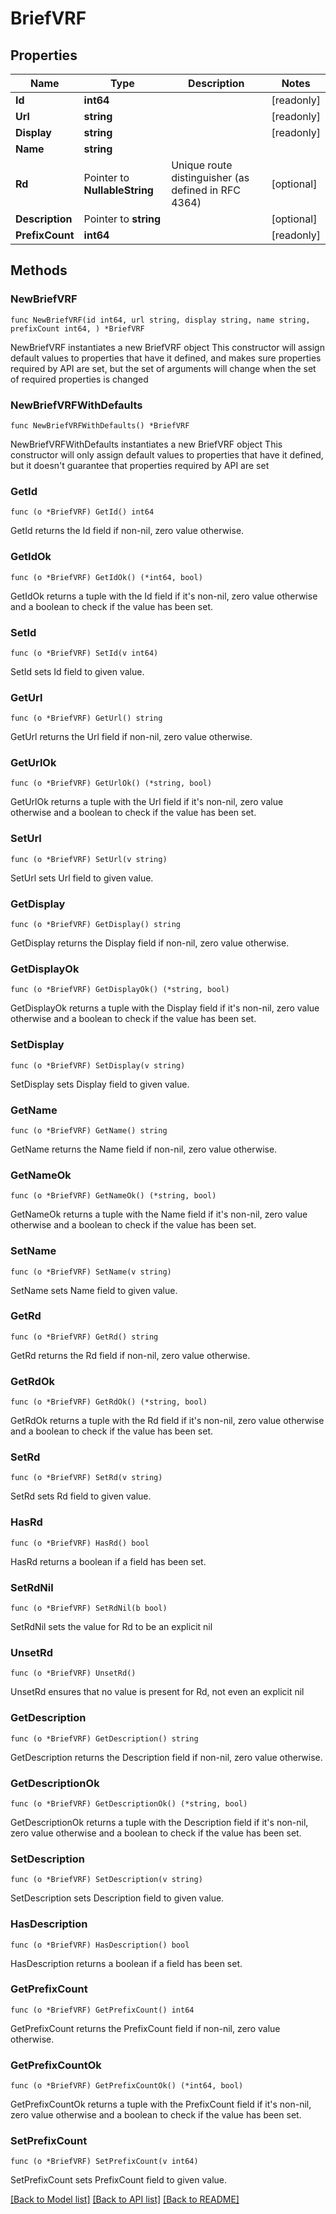 # BriefVRF

## Properties

Name | Type | Description | Notes
------------ | ------------- | ------------- | -------------
**Id** | **int64** |  | [readonly] 
**Url** | **string** |  | [readonly] 
**Display** | **string** |  | [readonly] 
**Name** | **string** |  | 
**Rd** | Pointer to **NullableString** | Unique route distinguisher (as defined in RFC 4364) | [optional] 
**Description** | Pointer to **string** |  | [optional] 
**PrefixCount** | **int64** |  | [readonly] 

## Methods

### NewBriefVRF

`func NewBriefVRF(id int64, url string, display string, name string, prefixCount int64, ) *BriefVRF`

NewBriefVRF instantiates a new BriefVRF object
This constructor will assign default values to properties that have it defined,
and makes sure properties required by API are set, but the set of arguments
will change when the set of required properties is changed

### NewBriefVRFWithDefaults

`func NewBriefVRFWithDefaults() *BriefVRF`

NewBriefVRFWithDefaults instantiates a new BriefVRF object
This constructor will only assign default values to properties that have it defined,
but it doesn't guarantee that properties required by API are set

### GetId

`func (o *BriefVRF) GetId() int64`

GetId returns the Id field if non-nil, zero value otherwise.

### GetIdOk

`func (o *BriefVRF) GetIdOk() (*int64, bool)`

GetIdOk returns a tuple with the Id field if it's non-nil, zero value otherwise
and a boolean to check if the value has been set.

### SetId

`func (o *BriefVRF) SetId(v int64)`

SetId sets Id field to given value.


### GetUrl

`func (o *BriefVRF) GetUrl() string`

GetUrl returns the Url field if non-nil, zero value otherwise.

### GetUrlOk

`func (o *BriefVRF) GetUrlOk() (*string, bool)`

GetUrlOk returns a tuple with the Url field if it's non-nil, zero value otherwise
and a boolean to check if the value has been set.

### SetUrl

`func (o *BriefVRF) SetUrl(v string)`

SetUrl sets Url field to given value.


### GetDisplay

`func (o *BriefVRF) GetDisplay() string`

GetDisplay returns the Display field if non-nil, zero value otherwise.

### GetDisplayOk

`func (o *BriefVRF) GetDisplayOk() (*string, bool)`

GetDisplayOk returns a tuple with the Display field if it's non-nil, zero value otherwise
and a boolean to check if the value has been set.

### SetDisplay

`func (o *BriefVRF) SetDisplay(v string)`

SetDisplay sets Display field to given value.


### GetName

`func (o *BriefVRF) GetName() string`

GetName returns the Name field if non-nil, zero value otherwise.

### GetNameOk

`func (o *BriefVRF) GetNameOk() (*string, bool)`

GetNameOk returns a tuple with the Name field if it's non-nil, zero value otherwise
and a boolean to check if the value has been set.

### SetName

`func (o *BriefVRF) SetName(v string)`

SetName sets Name field to given value.


### GetRd

`func (o *BriefVRF) GetRd() string`

GetRd returns the Rd field if non-nil, zero value otherwise.

### GetRdOk

`func (o *BriefVRF) GetRdOk() (*string, bool)`

GetRdOk returns a tuple with the Rd field if it's non-nil, zero value otherwise
and a boolean to check if the value has been set.

### SetRd

`func (o *BriefVRF) SetRd(v string)`

SetRd sets Rd field to given value.

### HasRd

`func (o *BriefVRF) HasRd() bool`

HasRd returns a boolean if a field has been set.

### SetRdNil

`func (o *BriefVRF) SetRdNil(b bool)`

 SetRdNil sets the value for Rd to be an explicit nil

### UnsetRd
`func (o *BriefVRF) UnsetRd()`

UnsetRd ensures that no value is present for Rd, not even an explicit nil
### GetDescription

`func (o *BriefVRF) GetDescription() string`

GetDescription returns the Description field if non-nil, zero value otherwise.

### GetDescriptionOk

`func (o *BriefVRF) GetDescriptionOk() (*string, bool)`

GetDescriptionOk returns a tuple with the Description field if it's non-nil, zero value otherwise
and a boolean to check if the value has been set.

### SetDescription

`func (o *BriefVRF) SetDescription(v string)`

SetDescription sets Description field to given value.

### HasDescription

`func (o *BriefVRF) HasDescription() bool`

HasDescription returns a boolean if a field has been set.

### GetPrefixCount

`func (o *BriefVRF) GetPrefixCount() int64`

GetPrefixCount returns the PrefixCount field if non-nil, zero value otherwise.

### GetPrefixCountOk

`func (o *BriefVRF) GetPrefixCountOk() (*int64, bool)`

GetPrefixCountOk returns a tuple with the PrefixCount field if it's non-nil, zero value otherwise
and a boolean to check if the value has been set.

### SetPrefixCount

`func (o *BriefVRF) SetPrefixCount(v int64)`

SetPrefixCount sets PrefixCount field to given value.



[[Back to Model list]](../README.md#documentation-for-models) [[Back to API list]](../README.md#documentation-for-api-endpoints) [[Back to README]](../README.md)


